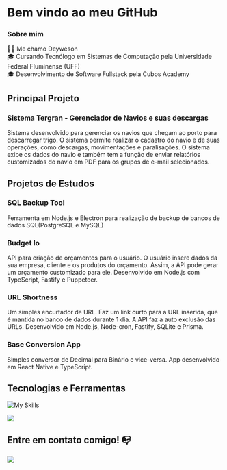 # Bem vindo ao meu GitHub 

### Sobre mim
👩‍💻 Me chamo Deyweson<br>
🎓 Cursando Tecnólogo em Sistemas de Computação pela Universidade Federal Fluminense (UFF)<br>
🎓 Desenvolvimento de Software Fullstack pela Cubos Academy<br>

## Principal Projeto

### Sistema Tergran - Gerenciador de Navios e suas descargas
Sistema desenvolvido para gerenciar os navios que chegam ao porto para descarregar trigo. O sistema permite realizar o cadastro do navio e de suas operações, como descargas, movimentações e paralisações. O sistema exibe os dados do navio e também tem a função de enviar relatórios customizados do navio em PDF para os grupos de e-mail selecionados.

## Projetos de Estudos

### **SQL Backup Tool**
Ferramenta em Node.js e Electron para realização de backup de bancos de dados SQL(PostgreSQL e MySQL)

### **Budget Io**
API para criação de orçamentos para o usuário. O usuário insere dados da sua empresa, cliente e os produtos do orçamento. Assim, a API pode gerar um orçamento customizado para ele. Desenvolvido em Node.js com TypeScript, Fastify e Puppeteer.

### **URL Shortness**
Um simples encurtador de URL. Faz um link curto para a URL inserida, que é mantida no banco de dados durante 1 dia. A API faz a auto exclusão das URLs. Desenvolvido em Node.js, Node-cron, Fastify, SQLite e Prisma.

### **Base Conversion App**
Simples conversor de Decimal para Binário e vice-versa. App desenvolvido em React Native e TypeScript.

## **Tecnologias e Ferramentas**

![My Skills](https://skillicons.dev/icons?i=html,css,js,ts,nodejs,react,electron,git,vscode,postman)

![](https://github-readme-stats-git-masterrstaa-rickstaa.vercel.app/api/top-langs/?username=deyweson&layout=compact&theme=tokyonight) 


## Entre em contato comigo! 📭
<div>
<a href="https://www.linkedin.com/in/deyweson/" target="_blank"><img src="https://img.shields.io/badge/-LinkedIn-%230077B5?style=for-the-badge&logo=linkedin&logoColor=white" target="_blank"></a>   
</div><br>
